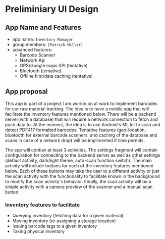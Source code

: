 # Preliminiary UI Design

## App Name and Features
- app name: `Inventory Manager`
- group members: `[Patrick Miller]`
- advanced features:
  - Barcode Scanner
  - Network Api
  - GPS/Google maps API (tentative)
  - Bluetooth (tentative)
  - Offline first/data caching (tentative)

## App proposal

This app is part of a project I am workin on at work to implement barcodes for our raw material tracking. The idea is to have a mobile app that will facilitate the inventory features mentioned below. There will be a backend server(with a database) that will require a network connection to fetch and push data to. At the moment, the idea is to use Android's ML kit to scan and detect PDF417 formatted barcodes. Tentative features (geo-location, bluetooth for external barcode scanners, and caching of the database and scans in case of a network drop) will be implimented if time permits.

The app will contian at least 3 activities. The settings fragment will contain configuration for connecting to the backend server as well as other settings (default activity, dark/light theme, auto-scan function switch). The main activity will include buttons for each of the inventory features mentioned below. Each of these buttons may take the user to a different activity or just the scan activity with the functionality to facilitate known in the background to modify the scan activity's behavior. Finally, the scan activity will be a simple activity with a camera preview of the scanner and a manual scan button.

### Inventory features to facilitate
- Querying inventory (fetching data for a given material)
- Moving inventory (re-assigning a storage location)
- Issuing barcode tags to a given inventory
- Taking physical inventory
